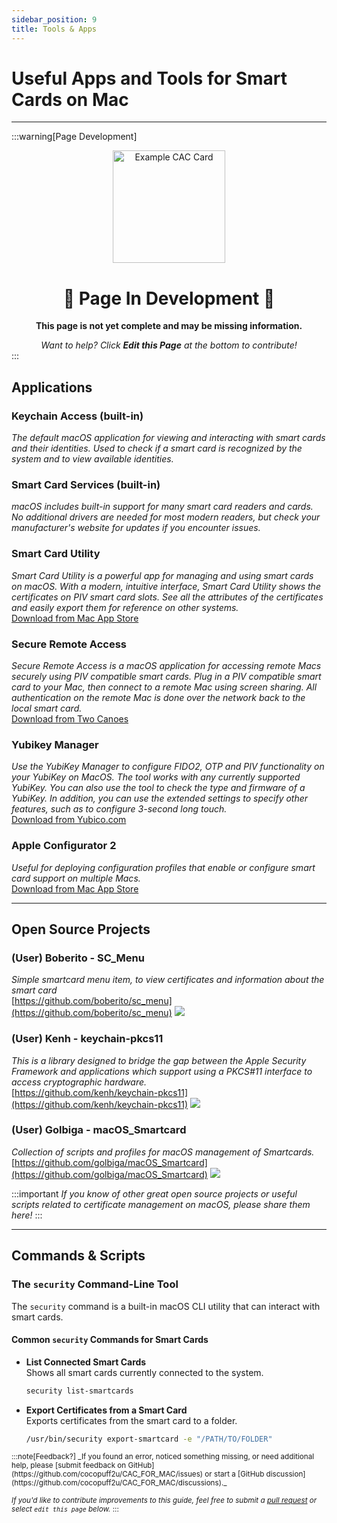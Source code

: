 ```yaml
---
sidebar_position: 9
title: Tools & Apps
---
```

# Useful Apps and Tools for Smart Cards on Mac

---

:::warning[Page Development]
<div align="center">

<img src="/img/page_construction.webp" alt="Example CAC Card" width="180" />

# 🚧 Page In Development 🚧

**This page is not yet complete and may be missing information.**

<em>
Want to help? Click <strong>Edit this Page</strong> at the bottom to contribute!
</em>

</div>
:::

## **Applications**

### Keychain Access (built-in)  
  *The default macOS application for viewing and interacting with smart cards and their identities. Used to check if a smart card is recognized by the system and to view available identities.*

### Smart Card Services (built-in)  
  *macOS includes built-in support for many smart card readers and cards. No additional drivers are needed for most modern readers, but check your manufacturer's website for updates if you encounter issues.*

### Smart Card Utility
  *Smart Card Utility is a powerful app for managing and using smart cards on macOS. With a modern, intuitive interface, Smart Card Utility shows the certificates on PIV smart card slots. See all the attributes of the certificates and easily export them for reference on other systems.* <br/>
[Download from Mac App Store](https://twocanoes.com/products/mac/smart-card-utility/)

### Secure Remote Access
  *Secure Remote Access is a macOS application for accessing remote Macs securely using PIV compatible smart cards. Plug in a PIV compatible smart card to your Mac, then connect to a remote Mac using screen sharing. All authentication on the remote Mac is done over the network back to the local smart card.* <br/>
[Download from Two Canoes](https://twocanoes.com/products/mac/secure-remote-access/)

### Yubikey Manager
  *Use the YubiKey Manager to configure FIDO2, OTP and PIV functionality on your YubiKey on MacOS. The tool works with any currently supported YubiKey. You can also use the tool to check the type and firmware of a YubiKey. In addition, you can use the extended settings to specify other features, such as to configure 3-second long touch.*<br/>
[Download from Yubico.com](https://www.yubico.com/support/download/yubikey-manager/)

### Apple Configurator 2  
  *Useful for deploying configuration profiles that enable or configure smart card support on multiple Macs.*  
  [Download from Mac App Store](https://apps.apple.com/us/app/apple-configurator/id1037126344)  

---

## **Open Source Projects**

### (User) Boberito - SC_Menu

  *Simple smartcard menu item, to view certificates and information about the smart card*<br/>
  [https://github.com/boberito/sc_menu](https://github.com/boberito/sc_menu)  ![](https://img.shields.io/github/stars/boberito/sc_menu?style=social)

  ### (User) Kenh - keychain-pkcs11

  *This is a library designed to bridge the gap between the Apple Security Framework and applications which support using a PKCS#11 interface to access cryptographic hardware.*<br/>
  [https://github.com/kenh/keychain-pkcs11](https://github.com/kenh/keychain-pkcs11) ![](https://img.shields.io/github/stars/kenh/keychain-pkcs11?style=social)

  ### (User) Golbiga - macOS_Smartcard

  *Collection of scripts and profiles for macOS management of Smartcards.* <br/>
  [https://github.com/golbiga/macOS_Smartcard](https://github.com/golbiga/macOS_Smartcard) ![](https://img.shields.io/github/stars/golbiga/macOS_Smartcard?style=social)

:::important
_If you know of other great open source projects or useful scripts related to certificate management on macOS, please share them here!_
:::

---

## **Commands & Scripts**

### The `security` Command-Line Tool  
The `security` command is a built-in macOS CLI utility that can interact with smart cards.

#### Common `security` Commands for Smart Cards

- **List Connected Smart Cards**  
  Shows all smart cards currently connected to the system.
  ```bash
  security list-smartcards
  ```

- **Export Certificates from a Smart Card**  
  Exports certificates from the smart card to a folder.
  ```bash
  /usr/bin/security export-smartcard -e "/PATH/TO/FOLDER"
  ```

<small>
:::note[Feedback?]
_If you found an error, noticed something missing, or need additional help, please [submit feedback on GitHub](https://github.com/cocopuff2u/CAC_FOR_MAC/issues) or start a [GitHub discussion](https://github.com/cocopuff2u/CAC_FOR_MAC/discussions)._

_If you'd like to contribute improvements to this guide, feel free to submit a [pull request](https://github.com/cocopuff2u/CAC_FOR_MAC/pulls) or select `edit this page` below._
:::
</small>
